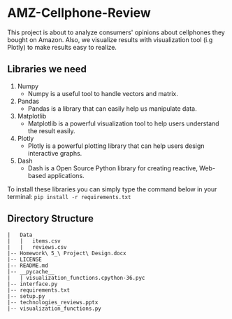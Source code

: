 # AMZ-Cellphone-Review

This project is about to analyze consumers' opinions about cellphones they bought on Amazon.
Also, we visualize results with visualization tool (i.g Plotly) to make results easy to realize.

## Libraries we need

1. Numpy
    - Numpy is a useful tool to handle vectors and matrix.
2. Pandas
    - Pandas is a library that can easily help us manipulate data.
3. Matplotlib
    - Matplotlib is a powerful visualization tool to help users understand the result easily.
4. Plotly
    - Plotly is a powerful plotting library that can help users design interactive graphs.
5. Dash
    - Dash is a Open Source Python library for creating reactive, Web-based applications.

To install these libraries you can simply type the command below in your terminal:
`pip install -r requirements.txt`

## Directory Structure
```
|   Data
|   |   items.csv
|   |   reviews.csv
|-- Homework\ 5_\ Project\ Design.docx
|-- LICENSE
|-- README.md
|-- __pycache__
|   | visualization_functions.cpython-36.pyc
|-- interface.py
|-- requirements.txt
|-- setup.py
|-- technologies_reviews.pptx
|-- visualization_functions.py
